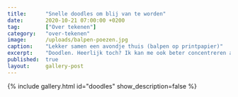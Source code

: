 ```yaml
---
title:      "Snelle doodles om blij van te worden"
date:       2020-10-21 07:00:00 +0200
tag:        ["Over tekenen"]
category:   "over-tekenen"
image:      /uploads/balpen-poezen.jpg
caption:    "Lekker samen een avondje thuis (balpen op printpapier)"
excerpt:    "Doodlen. Heerlijk toch? Ik kan me ook beter concentreren als ik aan het doodlen ben. Van sommige wordt ik zo vrolijk dat ze op deze pagina een speciaal plaatsje krijgen. Een vluchtig beetje vrolijkheid. Misschien word jij er ook een beetje blij van!"
published:  true
layout:     gallery-post
---
```

{% include gallery.html id="doodles" show_description=false %}


